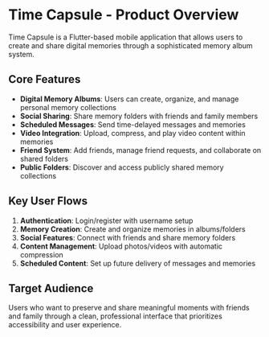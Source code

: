 # Time Capsule - Product Overview

Time Capsule is a Flutter-based mobile application that allows users to create and share digital memories through a sophisticated memory album system.

## Core Features

- **Digital Memory Albums**: Users can create, organize, and manage personal memory collections
- **Social Sharing**: Share memory folders with friends and family members
- **Scheduled Messages**: Send time-delayed messages and memories
- **Video Integration**: Upload, compress, and play video content within memories
- **Friend System**: Add friends, manage friend requests, and collaborate on shared folders
- **Public Folders**: Discover and access publicly shared memory collections

## Key User Flows

1. **Authentication**: Login/register with username setup
2. **Memory Creation**: Create and organize memories in albums/folders
3. **Social Features**: Connect with friends and share memory folders
4. **Content Management**: Upload photos/videos with automatic compression
5. **Scheduled Content**: Set up future delivery of messages and memories

## Target Audience

Users who want to preserve and share meaningful moments with friends and family through a clean, professional interface that prioritizes accessibility and user experience.